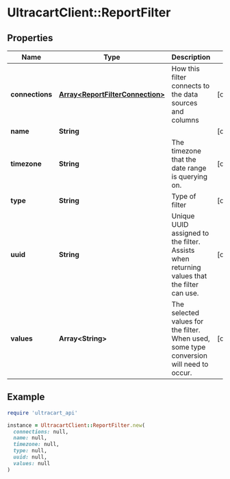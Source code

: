 # UltracartClient::ReportFilter

## Properties

| Name | Type | Description | Notes |
| ---- | ---- | ----------- | ----- |
| **connections** | [**Array&lt;ReportFilterConnection&gt;**](ReportFilterConnection.md) | How this filter connects to the data sources and columns | [optional] |
| **name** | **String** |  | [optional] |
| **timezone** | **String** | The timezone that the date range is querying on. | [optional] |
| **type** | **String** | Type of filter | [optional] |
| **uuid** | **String** | Unique UUID assigned to the filter.  Assists when returning values that the filter can use. | [optional] |
| **values** | **Array&lt;String&gt;** | The selected values for the filter.  When used, some type conversion will need to occur. | [optional] |

## Example

```ruby
require 'ultracart_api'

instance = UltracartClient::ReportFilter.new(
  connections: null,
  name: null,
  timezone: null,
  type: null,
  uuid: null,
  values: null
)
```

